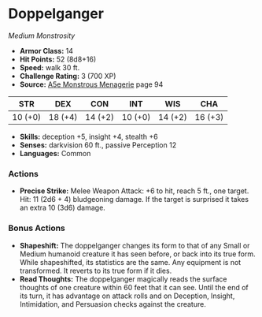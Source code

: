 # Doppelganger

*Medium* *Monstrosity*

- **Armor Class:** 14
- **Hit Points:** 52 (8d8+16)
- **Speed:** walk 30 ft.
- **Challenge Rating:** 3 (700 XP)
- **Source:** [A5e Monstrous Menagerie](https://enpublishingrpg.com/products/level-up-monstrous-menagerie-a5e) page 94

| STR | DEX | CON | INT | WIS | CHA |
| --- | --- | --- | --- | --- | --- |
| 10 (+0) | 18 (+4) | 14 (+2) | 10 (+0) | 14 (+2) | 16 (+3) |

- **Skills:** deception +5, insight +4, stealth +6
- **Senses:** darkvision 60 ft., passive Perception 12
- **Languages:** Common

### Actions

- **Precise Strike:** Melee Weapon Attack: +6 to hit, reach 5 ft., one target. Hit: 11 (2d6 + 4) bludgeoning damage. If the target is surprised  it takes an extra 10 (3d6) damage.

### Bonus Actions

- **Shapeshift:** The doppelganger changes its form to that of any Small or Medium humanoid creature it has seen before, or back into its true form. While shapeshifted, its statistics are the same. Any equipment is not transformed. It reverts to its true form if it dies.
- **Read Thoughts:** The doppelganger magically reads the surface thoughts of one creature within 60 feet that it can see. Until the end of its turn, it has advantage on attack rolls and on Deception, Insight, Intimidation, and Persuasion checks against the creature.


